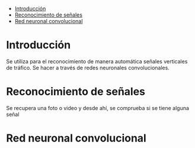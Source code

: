 
- [Introducción](#introducción)
- [Reconocimiento de señales](#reconocimiento-de-señales)
- [Red neuronal convolucional](#red-neuronal-convolucional)


# Introducción

Se utiliza para el reconocimiento de manera automática señales verticales de tráfico. Se hacer a través de redes neuronales convolucionales. 

# Reconocimiento de señales

Se recupera una foto o video y desde ahí, se comprueba si se tiene alguna señal

# Red neuronal convolucional

